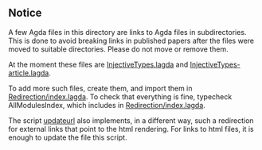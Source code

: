 ## Notice

A few Agda files in this directory are links to Agda files in subdirectories. This is done to avoid breaking links in published papers after the files were moved to suitable directories. Please do not move or remove them.

At the moment these files are [InjectiveTypes.lagda](InjectiveTypes.lagda) and [InjectiveTypes-article.lagda](InjectiveTypes-article.lagda).

To add more such files, create them, and import them in [Redirection/index.lagda](Redirection/index.lagda).
To check that everything is fine, typecheck AllModulesIndex, which includes in [Redirection/index.lagda](Redirection/index.lagda).

The script [updateurl](../updateurl) also implements, in a different way, such a redirection for external links that point to the html rendering. For links to html files, it is enough to update the file this script.
